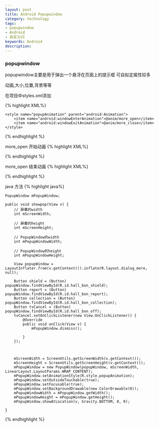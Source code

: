 ```yaml
---
layout: post
title: Android Popupwindow
category: technology
tags:
- popupwindow
- Android
- 自定义UI
keywords: Android
description: 
---
```


### popupwindow

popupwindow主要是用于弹出一个悬浮在页面上的提示框 可自拟定属性较多

动画,大小,位置,背景等等


在项目中styles.xml添加

{% highlight XML%}

    <style name="popupAnimation" parent="android:Animation">
        <item name="android:windowEnterAnimation">@anim/more_open</item>
        <item name="android:windowExitAnimation">@anim/more_close</item>
    </style>

{% endhighlight %}

more_open 开始动画
{% highlight XML%}

<?xml version="1.0" encoding="utf-8"?>
<set xmlns:android="http://schemas.android.com/apk/res/android">
    <translate
        android:fromYDelta="100%p"
        android:toYDelta="0"
        android:duration="100"
        />
</set>

{% endhighlight %}

more_open 结束动画
{% highlight XML%}

<?xml version="1.0" encoding="utf-8"?>
<set xmlns:android="http://schemas.android.com/apk/res/android">
    <translate
        android:fromYDelta="0"
        android:toYDelta="100%p"
        android:duration="100"
        />
</set>

{% endhighlight %}



java 方法
{% highlight java%}

    PopupWindow mPopupWindow;

    public void showpop(View v) {
        // 屏幕的width
        int mScreenWidth;
        
        // 屏幕的height
        int mScreenHeight;

        // PopupWindow的width
        int mPopupWindowWidth;

        // PopupWindow的height
        int mPopupWindowHeight;

        View popupWindow = LayoutInflater.from(v.getContext()).inflate(R.layout.dialog_more, null);

        Button shield = (Button) popupWindow.findViewById(R.id.hall_bon_shield);
        Button report = (Button) popupWindow.findViewById(R.id.hall_bon_report);
        Button collection = (Button) popupWindow.findViewById(R.id.hall_bon_collection);
        Button tvCancel = (Button) popupWindow.findViewById(R.id.hall_bon_off);
        tvCancel.setOnClickListener(new View.OnClickListener() {
            @Override
            public void onClick(View v) {
                mPopupWindow.dismiss();

            }
        });



        mScreenWidth = ScreenUtils.getScreenWidth(v.getContext());
        mScreenHeight = ScreenUtils.getScreenHeight(v.getContext());
        mPopupWindow = new PopupWindow(popupWindow, mScreenWidth, LinearLayout.LayoutParams.WRAP_CONTENT);
        mPopupWindow.setAnimationStyle(R.style.popupAnimation);
        mPopupWindow.setOutsideTouchable(true);
        mPopupWindow.setFocusable(true);
        mPopupWindow.setBackgroundDrawable(new ColorDrawable(0));
        mPopupWindowWidth = mPopupWindow.getWidth();
        mPopupWindowHeight = mPopupWindow.getHeight();
        mPopupWindow.showAtLocation(v, Gravity.BOTTOM, 0, 0);

    }


{% endhighlight %}




